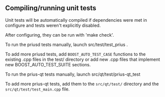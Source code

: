 Compiling/running unit tests
------------------------------------

Unit tests will be automatically compiled if dependencies were met in configure
and tests weren't explicitly disabled.

After configuring, they can be run with 'make check'.

To run the priusd tests manually, launch src/test/test_prius .

To add more priusd tests, add `BOOST_AUTO_TEST_CASE` functions to the existing
.cpp files in the test/ directory or add new .cpp files that
implement new BOOST_AUTO_TEST_SUITE sections.

To run the prius-qt tests manually, launch src/qt/test/prius-qt_test

To add more prius-qt tests, add them to the `src/qt/test/` directory and
the `src/qt/test/test_main.cpp` file.
